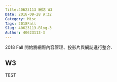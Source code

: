 ```yaml
---
Title:40623113 網誌 W3
Date: 2018-09-28 9:32
Category: Misc
Tags: 2018Fall
Slug: 40623113-Blog-3
Author: 40623113-3
---
```


2018 Fall 開始將網際內容管理、投影片與網誌進行整合.

<!-- PELICAN_END_SUMMARY -->

W3
----

TEST
